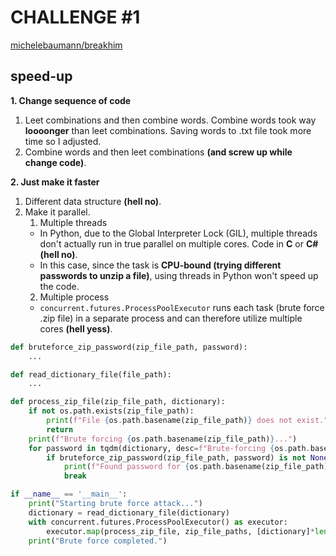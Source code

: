 # CHALLENGE #1

[michelebaumann/breakhim](/)

## speed-up

**1. Change sequence of code**

1. Leet combinations and then combine words.
   Combine words took way **loooonger** than leet combinations.
   Saving words to .txt file took more time so I adjusted.
2. Combine words and then leet combinations **(and screw up while change code)**.

**2. Just make it faster**

1. Different data structure **(hell no)**.
2. Make it parallel.
   1. Multiple threads
   - In Python, due to the Global Interpreter Lock (GIL), multiple threads don't actually run in true parallel on multiple cores. Code in **C** or **C#** **(hell no)**.
   - In this case, since the task is **CPU-bound (trying different passwords to unzip a file)**, using threads in Python won't speed up the code.
   2. Multiple process
   - `concurrent.futures.ProcessPoolExecutor` runs each task (brute force .zip file) in a separate process and can therefore utilize multiple cores **(hell yess)**.

```python
def bruteforce_zip_password(zip_file_path, password):
    ...

def read_dictionary_file(file_path):
    ...

def process_zip_file(zip_file_path, dictionary):
    if not os.path.exists(zip_file_path):
        print(f"File {os.path.basename(zip_file_path)} does not exist.")
        return
    print(f"Brute forcing {os.path.basename(zip_file_path)}...")
    for password in tqdm(dictionary, desc=f"Brute-forcing {os.path.basename(zip_file_path)}", unit="attempt"):
        if bruteforce_zip_password(zip_file_path, password) is not None:
            print(f"Found password for {os.path.basename(zip_file_path)}: {password}")
            break

if __name__ == '__main__':
    print("Starting brute force attack...")
    dictionary = read_dictionary_file(dictionary)
    with concurrent.futures.ProcessPoolExecutor() as executor:
        executor.map(process_zip_file, zip_file_paths, [dictionary]*len(zip_file_paths))
    print("Brute force completed.")
```
